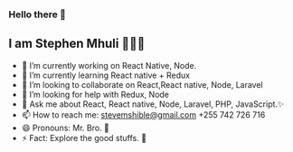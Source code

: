 ### Hello there 👋
## I am Stephen Mhuli 👨🏽‍💻

- 🔭 I’m currently working on React Native, Node.
- 🌱 I’m currently learning React native + Redux
- 👯 I’m looking to collaborate on React,React native, Node, Laravel
- 🤔 I’m looking for help with Redux, Node
- 💬 Ask me about React, React native, Node, Laravel, PHP, JavaScript.✨
- 📫 How to reach me: stevemshible@gmail.com +255 742 726 716
- 😄 Pronouns: Mr. Bro. 💪
- ⚡ Fact: Explore the good stuffs. 💪
